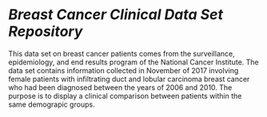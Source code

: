 # *Breast Cancer Clinical Data Set Repository*
This data set on breast cancer patients comes from the surveillance, epidemiology, and end results program of the National Cancer Institute. The data set contains information collected in November of 2017 involving female patients with infiltrating duct and lobular carcinoma breast cancer who had been diagnosed between the years of 2006 and 2010. 
The purpose is to display a clinical comparison between patients within the same demograpic groups. 
